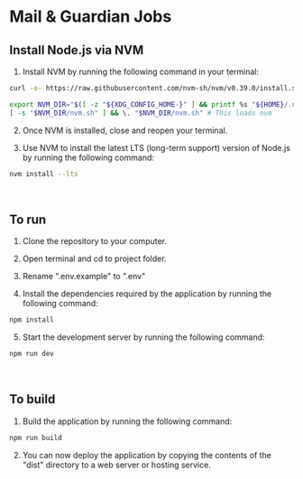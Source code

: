 # Mail & Guardian Jobs

## Install Node.js via NVM

1. Install NVM by running the following command in your terminal:

```sh
curl -o- https://raw.githubusercontent.com/nvm-sh/nvm/v0.39.0/install.sh | bash
```

```sh
export NVM_DIR="$([ -z "${XDG_CONFIG_HOME-}" ] && printf %s "${HOME}/.nvm" || printf %s "${XDG_CONFIG_HOME}/nvm")"
[ -s "$NVM_DIR/nvm.sh" ] && \. "$NVM_DIR/nvm.sh" # This loads nvm
```

2. Once NVM is installed, close and reopen your terminal.

3. Use NVM to install the latest LTS (long-term support) version of Node.js by running the following command:

```sh
nvm install --lts
```

&nbsp;
## To run

1. Clone the repository to your computer.

2. Open terminal and cd to project folder.

3. Rename ".env.example" to ".env"

4. Install the dependencies required by the application by running the following command:

```sh
npm install
```

5. Start the development server by running the following command:

```sh
npm run dev
```

&nbsp;
## To build

1. Build the application by running the following command:

```sh
npm run build
```

2. You can now deploy the application by copying the contents of the "dist" directory to a web server or hosting service.
